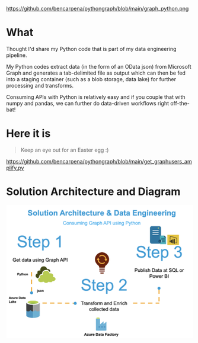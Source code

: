 https://github.com/bencarpena/pythongraph/blob/main/graph_python.png

# What
Thought I'd share my Python code that is part of my data engineering pipeline.

My Python codes extract data (in the form of an OData json) from Microsoft Graph and generates a tab-delimited file as output which can then be fed into a staging container (such as a blob storage, data lake) for further processing and transforms.

Consuming APIs with Python is relatively easy and if you couple that with numpy and pandas, we can further do data-driven workflows right off-the-bat!

# Here it is
>Keep an eye out for an Easter egg :)

https://github.com/bencarpena/pythongraph/blob/main/get_graphusers_amplify.py

# Solution Architecture and Diagram


![Solution Architecture](https://github.com/bencarpena/pythongraph/blob/main/engineering.png)
